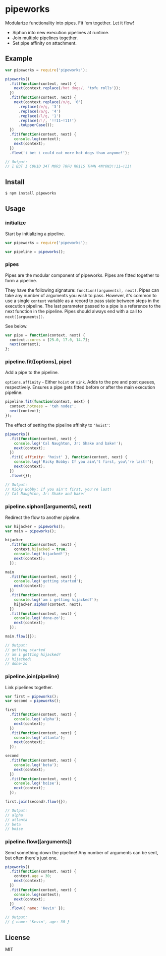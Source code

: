 # pipeworks 

Modularize functionality into pipes.  Fit 'em together.  Let it flow!

- Siphon into new execution pipelines at runtime.
- Join multiple pipelines together.
- Set pipe affinity on attachment.

## Example

```javascript
var pipeworks = require('pipeworks');

pipeworks()
  .fit(function(context, next) {
    next(context.replace(/hot dogs/, 'tofu rolls'));
  })
  .fit(function(context, next) {
    next(context.replace(/o/g, '0')
      .replace(/e/g, '3')
      .replace(/a/g, '4')
      .replace(/l/g, '1')
      .replace(/!/, '!!11~!11!')
      .toUpperCase());
  })
  .fit(function(context, next) {
    console.log(context);
    next(context);
  })
  .flow('i bet i could eat more hot dogs than anyone!');

// Output:
// I B3T I C0U1D 34T M0R3 T0FU R011S TH4N 4NY0N3!!11~!11!
```

## Install

```bash
$ npm install pipeworks
```

## Usage

### initialize

Start by initializing a pipeline.

```javascript
var pipeworks = require('pipeworks');

var pipeline = pipeworks();
```

### pipes

Pipes are the modular component of pipeworks.  Pipes are fitted together to form a pipeline.

They have the following signature: `function([arguments], next)`.  Pipes can take any number of arguments you wish to pass.  However, it's common to use a single `context` variable as a record to pass state between steps in the execution pipeline.  The last parameter passed to a pipe is a reference to the next function in the pipeline.  Pipes should always end with a call to `next([arguments])`.

See below.

```javascript
var pipe = function(context, next) {
  context.scores = [25.0, 17.0, 14.7];
  next(context);
};
```

### pipeline.fit([options], pipe)

Add a pipe to the pipeline.

`options.affinity` - Either `hoist` or `sink`. Adds to the pre and post queues, respectively. Ensures a pipe gets fitted before or after the main execution pipeline.

```javascript
pipeline.fit(function(context, next) {
  context.hotness = 'teh nodez';
  next(context);
});
```

The effect of setting the pipeline affinity to `'hoist'`:

```javascript
pipeworks()
  .fit(function(context, next) {
    console.log('Cal Naughton, Jr: Shake and bake!');
    next(context);
  })
  .fit({ affinity: 'hoist' }, function(context, next) {
    console.log('Ricky Bobby: If you ain\'t first, you\'re last!');
    next(context);
  })
  .flow({});

// Output:
// Ricky Bobby: If you ain't first, you're last!
// Cal Naughton, Jr: Shake and bake!
```

### pipeline.siphon([arguments], next)

Redirect the flow to another pipeline.

```javascript
var hijacker = pipeworks();
var main = pipeworks();

hijacker
  .fit(function(context, next) {
    context.hijacked = true;
    console.log('hijacked!');
    next(context);
  });

main
  .fit(function(context, next) {
    console.log('getting started');
    next(context);
  })
  .fit(function(context, next) {
    console.log('am i getting hijacked?');
    hijacker.siphon(context, next);
  })
  .fit(function(context, next) {
    console.log('done-zo');
    next(context);
  });

main.flow({});

// Output: 
// getting started
// am i getting hijacked?
// hijacked!
// done-zo
```

### pipeline.join(pipeline)

Link pipelines together.

```javascript
var first = pipeworks();
var second = pipeworks();

first
  .fit(function(context, next) {
    console.log('alpha');
    next(context);
  })
  .fit(function(context, next) {
    console.log('atlanta');
    next(context);
  });

second
  .fit(function(context, next) {
    console.log('beta');
    next(context);
  })
  .fit(function(context, next) {
    console.log('boise');
    next(context);
  });

first.join(second).flow({});

// Output:
// alpha
// atlanta
// beta
// boise
```

### pipeline.flow([arguments])

Send something down the pipeline!  Any number of arguments can be sent, but often there's just one.

```javascript
pipeworks()
  .fit(function(context, next) {
    context.age = 30;
    next(context);
  })
  .fit(function(context, next) {
    console.log(context);
    next(context);
  })
  .flow({ name: 'Kevin' });

// Output:
// { name: 'Kevin', age: 30 }
```

## License

MIT
